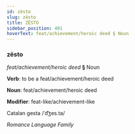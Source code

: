 ```yaml
---
id: zësto
slug: zësto
title: ZËSTO
sidebar_position: 491
hoverText: feat/achievement/heroic deed § Noun
---
```


### zësto

*feat/achievement/heroic deed* **§** Noun

**Verb**: to be a feat/achievement/heroic deed

**Noun**: feat/achievement/heroic deed

**Modifier**: feat-like/achievement-like

Catalan gesta /ˈd͡ʒes.ta/

*Romance Language Family*